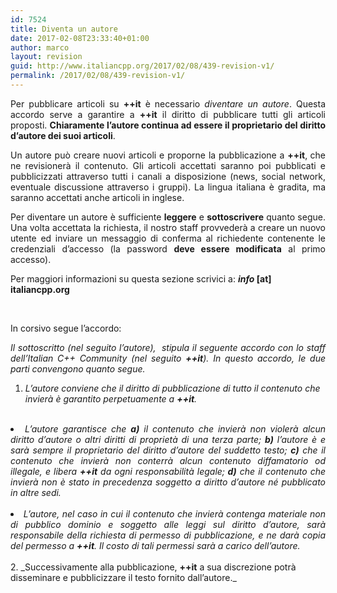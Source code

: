 ```yaml
---
id: 7524
title: Diventa un autore
date: 2017-02-08T23:33:40+01:00
author: marco
layout: revision
guid: http://www.italiancpp.org/2017/02/08/439-revision-v1/
permalink: /2017/02/08/439-revision-v1/
---
```

<p style="text-align: justify;">
  Per pubblicare articoli su <strong>++it</strong> è necessario <em>diventare un autore</em>. Questa accordo serve a garantire a <strong>++it</strong> il diritto di pubblicare tutti gli articoli proposti. <strong>Chiaramente l&#8217;autore continua ad essere il proprietario del diritto d&#8217;autore dei suoi articoli</strong>.
</p>

<p style="text-align: justify;">
  Un autore può creare nuovi articoli e proporne la pubblicazione a <strong>++it</strong>,<strong> </strong>che ne revisionerà il contenuto. Gli articoli accettati saranno poi pubblicati e pubblicizzati attraverso tutti i canali a disposizione (news, social network, eventuale discussione attraverso i gruppi). La lingua italiana è gradita, ma saranno accettati anche articoli in inglese.
</p>

<p style="text-align: justify;">
  Per diventare un autore è sufficiente <strong>leggere</strong> e <strong>sottoscrivere</strong> quanto segue. Una volta accettata la richiesta, il nostro staff provvederà a creare un nuovo utente ed inviare un messaggio di conferma al richiedente contenente le credenziali d&#8217;accesso (la password <strong>deve essere modificata</strong> al primo accesso).
</p>

Per maggiori informazioni su questa sezione scrivici a: **_info_ [at] italiancpp.org**

<span style="color: #ffffff;"> </span>

<p style="text-align: justify;">
  In corsivo segue l&#8217;accordo:
</p>

<p style="text-align: justify;">
  <em>Il sottoscritto (nel seguito l&#8217;autore),  stipula il seguente accordo con lo staff dell’Italian C++ Community (nel seguito <strong>++it</strong>). In questo accordo, le due parti convengono quanto segue.</em>
</p>

  1. _<span style="text-align: justify;">L’autore conviene che il diritto di pubblicazione di tutto il contenuto che invierà è garantito perpetuamente a <strong>++it</strong>.<br /> <span style="color: #ffffff;"> </span></span>_
<li style="text-align: justify;">
  <em><span style="text-align: justify;">L’autore garantisce che <strong>a)</strong> il contenuto che invierà non violerà alcun diritto d’autore o altri diritti di proprietà di una terza parte; <strong>b)</strong> l’autore è e sarà sempre il proprietario del diritto d’autore del suddetto testo; <strong>c)</strong> che il contenuto che invierà non conterrà alcun contenuto diffamatorio od illegale, e libera <strong>++it</strong> da ogni responsabilità legale;<strong> d)</strong> che il contenuto che invierà non è stato in precedenza soggetto a diritto d’autore né pubblicato in altre sedi.<br /> <span style="color: #ffffff;"> </span></span></em>
</li>
<li style="text-align: justify;">
  <em><span style="text-align: justify;">L’autore, nel caso in cui il contenuto che invierà contenga materiale non di pubblico dominio e soggetto alle leggi sul diritto d’autore, sarà responsabile della richiesta di permesso di pubblicazione, e ne darà copia del permesso a <strong>++it</strong>. Il costo di tali permessi sarà a carico dell’autore.<br /> <span style="color: #ffffff;"> </span></span></em>
</li>
  2. _<span style="text-align: justify;">Successivamente alla pubblicazione, <strong>++it</strong> a sua discrezione potrà disseminare e pubblicizzare il testo fornito dall&#8217;autore.</span>_